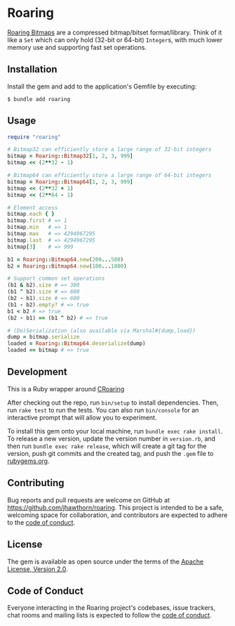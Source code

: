 # Roaring

[Roaring Bitmaps](http://www.roaringbitmap.org/about/) are a compressed bitmap/bitset format/library. Think of it like a `Set` which can only hold (32-bit or 64-bit) `Integer`s, with much lower memory use and supporting fast set operations.

## Installation

Install the gem and add to the application's Gemfile by executing:

    $ bundle add roaring

## Usage

``` ruby
require "roaring"

# Bitmap32 can efficiently store a large range of 32-bit integers
bitmap = Roaring::Bitmap32[1, 2, 3, 999]
bitmap << (2**32 - 1)

# Bitmap64 can efficiently store a large range of 64-bit integers
bitmap = Roaring::Bitmap64[1, 2, 3, 999]
bitmap << (2**32 + 1)
bitmap << (2**64 - 1)

# Element access
bitmap.each { }
bitmap.first # => 1
bitmap.min   # => 1
bitmap.max   # => 4294967295
bitmap.last  # => 4294967295
bitmap[3]    # => 999

b1 = Roaring::Bitmap64.new(200...500)
b2 = Roaring::Bitmap64.new(100...1000)

# Support common set operations
(b1 & b2).size # => 300
(b1 ^ b2).size # => 600
(b2 - b1).size # => 600
(b1 - b2).empty? # => true
b1 < b2 # => true
(b2 - b1) == (b1 ^ b2) # => true

# (De)Serialization (also available via Marshal#{dump,load})
dump = bitmap.serialize
loaded = Roaring::Bitmap64.deserialize(dump)
loaded == bitmap # => true
```

## Development

This is a Ruby wrapper around [CRoaring](https://github.com/RoaringBitmap/CRoaring)

After checking out the repo, run `bin/setup` to install dependencies. Then, run `rake test` to run the tests. You can also run `bin/console` for an interactive prompt that will allow you to experiment.

To install this gem onto your local machine, run `bundle exec rake install`. To release a new version, update the version number in `version.rb`, and then run `bundle exec rake release`, which will create a git tag for the version, push git commits and the created tag, and push the `.gem` file to [rubygems.org](https://rubygems.org).

## Contributing

Bug reports and pull requests are welcome on GitHub at https://github.com/jhawthorn/roaring. This project is intended to be a safe, welcoming space for collaboration, and contributors are expected to adhere to the [code of conduct](https://github.com/jhawthorn/roaring/blob/main/CODE_OF_CONDUCT.md).

## License

The gem is available as open source under the terms of the [Apache License, Version 2.0](https://opensource.org/licenses/Apache-2.0).

## Code of Conduct

Everyone interacting in the Roaring project's codebases, issue trackers, chat rooms and mailing lists is expected to follow the [code of conduct](https://github.com/jhawthorn/roaring/blob/main/CODE_OF_CONDUCT.md).
